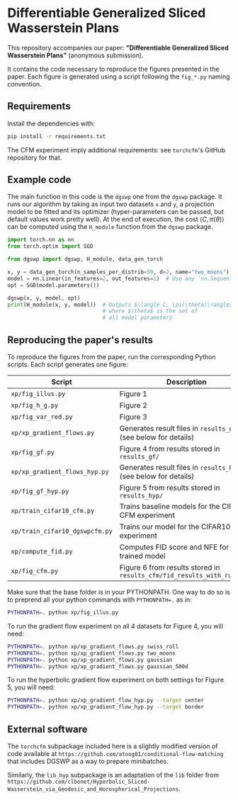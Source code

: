 # Differentiable Generalized Sliced Wasserstein Plans

This repository accompanies our paper: **"Differentiable Generalized Sliced Wasserstein Plans"** (anonymous submission).

It contains the code necessary to reproduce the figures presented in the paper. Each figure is generated using a script following the `fig_*.py` naming convention.

## Requirements

Install the dependencies with:

```bash
pip install -r requirements.txt
```

The CFM experiment imply additional requirements: see `torchcfm`'s GitHub repository for that.

## Example code

The main function in this code is the `dgswp` one from the `dgswp` package.
It runs our algorithm by taking as input two datasets `x` and `y`, a projection model to be fitted and its optimizer (hyper-parameters can be passed, but default values work pretty well).
At the end of execution, the cost $\langle C, \pi(\theta)\rangle$ can be computed using the `H_module` function from the `dgswp` package.

```python
import torch.nn as nn
from torch.optim import SGD

from dgswp import dgswp, H_module, data_gen_torch

x, y = data_gen_torch(n_samples_per_distrib=50, d=2, name="two_moons")
model = nn.Linear(in_features=2, out_features=1)  # Use any `nn.Sequential` model here
opt = SGD(model.parameters())

dgswp(x, y, model, opt)
print(H_module(x, y, model))  # Outputs $\langle C, \pi(\theta)\rangle$ 
                              # where $\theta$ is the set of 
                              # all model parameters
```

## Reproducing the paper's results

To reproduce the figures from the paper, run the corresponding Python scripts. Each script generates one figure:

| Script        | Description                  |
|---------------|------------------------------|
| `xp/fig_illus.py`    | Figure 1 |
| `xp/fig_h_g.py`    | Figure 2 |
| `xp/fig_var_red.py`    | Figure 3 |
| `xp/xp_gradient_flows.py` | Generates result files in `results_gf/` (see below for details) |
| `xp/fig_gf.py` | Figure 4 from results stored in `results_gf/` |
| `xp/xp_gradient_flows_hyp.py` | Generates result files in `results_hyp/` (see below for details) |
| `xp/fig_gf_hyp.py` | Figure 5 from results stored in `results_hyp/` |
| `xp/train_cifar10_cfm.py` | Trains baseline models for the CIFAR10 CFM experiment |
| `xp/train_cifar10_dgswpcfm.py` | Trains our model for the CIFAR10 CFM experiment |
| `xp/compute_fid.py` | Computes FID score and NFE for a trained model |
| `xp/fig_cfm.py` | Figure 6 from results stored in `results_cfm/fid_results_with_runs.csv` |

Make sure that the base folder is in your PYTHONPATH.
One way to do so is to preprend all your python commands with `PYTHONPATH=.` as in:

```bash
PYTHONPATH=. python xp/fig_illus.py
```

To run the gradient flow experiment on all 4 datasets for Figure 4, you will need:

```bash
PYTHONPATH=. python xp/xp_gradient_flows.py swiss_roll
PYTHONPATH=. python xp/xp_gradient_flows.py two_moons
PYTHONPATH=. python xp/xp_gradient_flows.py gaussian
PYTHONPATH=. python xp/xp_gradient_flows.py gaussian_500d
```

To run the hyperbolic gradient flow experiment on both settings for Figure 5, you will need:

```bash
PYTHONPATH=. python xp/xp_gradient_flow_hyp.py --target center
PYTHONPATH=. python xp/xp_gradient_flow_hyp.py --target border
```

## External software

The `torchcfm` subpackage included here is a slightly modified version of code available at `https://github.com/atong01/conditional-flow-matching` that includes DGSWP as a way to prepare minibatches.

Similarly, the `lib_hyp` subpackage is an adaptation of the `lib` folder from `https://github.com/clbonet/Hyperbolic_Sliced-Wasserstein_via_Geodesic_and_Horospherical_Projections`.
